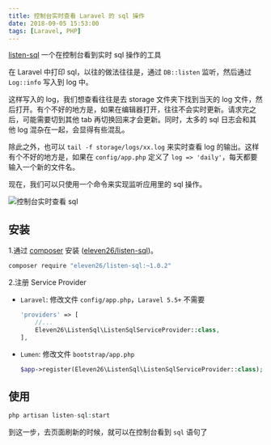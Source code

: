 ```yaml
---
title: 控制台实时查看 Laravel 的 sql 操作
date: 2018-09-05 15:53:00
tags: [Laravel, PHP]
---
```


[listen-sql](https://github.com/eleven26/listen-sql) 一个在控制台看到实时 sql 操作的工具

在 Laravel 中打印 sql，以往的做法往往是，通过 `DB::listen` 监听，然后通过 `Log::info` 写入到 log 中。

这样写入的 log，我们想查看往往是去 storage 文件夹下找到当天的 log 文件，然后打开。有个不好的地方是，如果在编辑器打开，往往不会实时更新。请求完之后，可能需要切到其他 tab 再切换回来才会更新。同时，太多的 sql 日志会和其他 log 混杂在一起，会显得有些混乱。

除此之外，也可以 `tail -f storage/logs/xx.log` 来实时查看 log 的输出。这样有个不好的地方是，如果在 `config/app.php` 定义了 `log => 'daily'`，每天都要输入一个新的文件名。

现在，我们可以只使用一个命令来实现监听应用里的 sql 操作。

![控制台实时查看 sql](https://cdn.learnku.com/uploads/images/201909/05/7747/syTIBmM7od.png!/fw/1240)


## 安装

1.通过 [composer](https://getcomposer.org/) 安装 ([eleven26/listen-sql](https://packagist.org/packages/eleven26/listen-sql))。

```bash
composer require "eleven26/listen-sql:~1.0.2"
```

2.注册 Service Provider

- `Laravel`: 修改文件 `config/app.php`，`Laravel 5.5+` 不需要
    ```php
    'providers' => [
        //...
        Eleven26\ListenSql\ListenSqlServiceProvider::class,
    ],
    ```

- `Lumen`: 修改文件 `bootstrap/app.php`
    ```php
    $app->register(Eleven26\ListenSql\ListenSqlServiceProvider::class);
    ```


## 使用

```php
php artisan listen-sql:start
```

到这一步，去页面刷新的时候，就可以在控制台看到 `sql` 语句了
